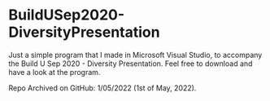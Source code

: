 # BuildUSep2020-DiversityPresentation
Just a simple program that I made in Microsoft Visual Studio, to accompany the Build U Sep 2020 - Diversity Presentation. Feel free to download and have a look at the program.







Repo Archived on GitHub: 1/05/2022 (1st of May, 2022).
